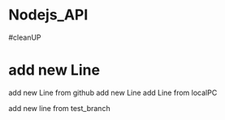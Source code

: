 # Nodejs_API
#cleanUP
# add new Line 
add new Line from github
add new Line
add Line from localPC 

add new line from test_branch
